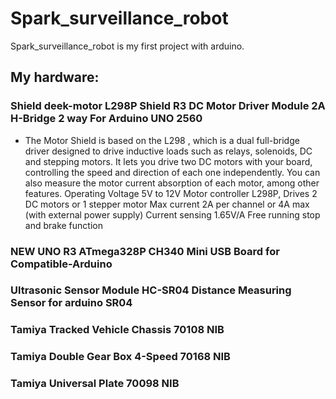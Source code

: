 # Spark_surveillance_robot
Spark_surveillance_robot is my first project with arduino.

##  My hardware:

###  Shield deek-motor L298P Shield R3 DC Motor Driver Module 2A H-Bridge 2 way For Arduino UNO 2560

  *  The Motor Shield is based on the L298 , which is a dual full-bridge driver designed to drive inductive loads such as relays, solenoids, DC and stepping motors. It lets you drive two DC motors with your board, controlling the speed and direction of each one independently. You can also measure the motor current absorption of each motor, among other features.
  Operating Voltage 5V to 12V
  Motor controller L298P, Drives 2 DC motors or 1 stepper motor
  Max current 2A per channel or 4A max (with external power supply)
  Current sensing 1.65V/A
  Free running stop and brake function

###  NEW UNO R3 ATmega328P CH340 Mini USB Board for Compatible-Arduino
###  Ultrasonic Sensor Module HC-SR04 Distance Measuring Sensor for arduino SR04
###  Tamiya Tracked Vehicle Chassis 70108 NIB
###  Tamiya Double Gear Box 4-Speed 70168 NIB
###  Tamiya Universal Plate 70098 NIB
